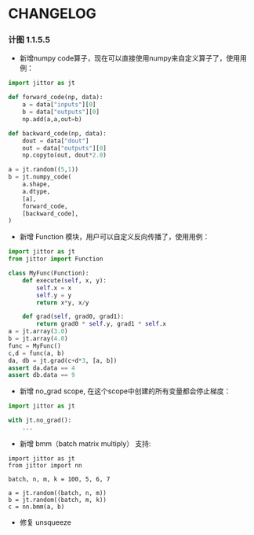 # CHANGELOG

### 计图 1.1.5.5

* 新增numpy code算子，现在可以直接使用numpy来自定义算子了，使用用例：

```python
import jittor as jt

def forward_code(np, data):
    a = data["inputs"][0]
    b = data["outputs"][0]
    np.add(a,a,out=b)

def backward_code(np, data):
    dout = data["dout"]
    out = data["outputs"][0]
    np.copyto(out, dout*2.0)

a = jt.random((5,1))
b = jt.numpy_code(
    a.shape,
    a.dtype,
    [a],
    forward_code,
    [backward_code],
)
```

* 新增 Function 模块，用户可以自定义反向传播了，使用用例：

```python
import jittor as jt
from jittor import Function

class MyFunc(Function):
    def execute(self, x, y):
        self.x = x
        self.y = y
        return x*y, x/y

    def grad(self, grad0, grad1):
        return grad0 * self.y, grad1 * self.x
a = jt.array(3.0)
b = jt.array(4.0)
func = MyFunc()
c,d = func(a, b)
da, db = jt.grad(c+d*3, [a, b])
assert da.data == 4
assert db.data == 9
```

* 新增 no_grad scope, 在这个scope中创建的所有变量都会停止梯度：

```python
import jittor as jt

with jt.no_grad():
    ...
```

* 新增 bmm（batch matrix multiply） 支持:

```
import jittor as jt
from jittor import nn

batch, n, m, k = 100, 5, 6, 7

a = jt.random((batch, n, m))
b = jt.random((batch, m, k))
c = nn.bmm(a, b)
```

* 修复 unsqueeze